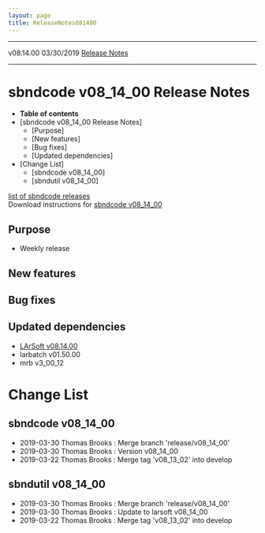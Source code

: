```yaml
---
layout: page
title: ReleaseNotes081400
---
```


  ----------- ------------ -- -- ------------------------------------------------------
  v08.14.00   03/30/2019         [Release Notes](ReleaseNotes081400.html)
  ----------- ------------ -- -- ------------------------------------------------------



sbndcode v08\_14\_00 Release Notes
======================================================================================

-   **Table of contents**
-   [sbndcode v08\_14\_00 Release
    Notes]
    -   [Purpose]
    -   [New features]
    -   [Bug fixes]
    -   [Updated dependencies]
-   [Change List]
    -   [sbndcode v08\_14\_00]
    -   [sbndutil v08\_14\_00]

[list of sbndcode
releases](List_of_SBND_code_releases.html)\
Download instructions for [sbndcode
v08\_14\_00](http://scisoft.fnal.gov/scisoft/bundles/sbnd/v08_14_00/sbndcode-v08_14_00.html)



Purpose
----------------------------------

-   Weekly release



New features
--------------------------------------------



Bug fixes
--------------------------------------



Updated dependencies
------------------------------------------------------------

-   [LArSoft
    v08.14.00](https://cdcvs.fnal.gov/redmine/projects/larsoft/wiki/ReleaseNotes081400)
-   larbatch v01.50.00
-   mrb v3\_00\_12



Change List
==========================================



sbndcode v08\_14\_00
----------------------------------------------------------

-   2019-03-30 Thomas Brooks : Merge branch \'release/v08\_14\_00\'
-   2019-03-30 Thomas Brooks : Version v08\_14\_00
-   2019-03-22 Thomas Brooks : Merge tag \'v08\_13\_02\' into develop



sbndutil v08\_14\_00
----------------------------------------------------------

-   2019-03-30 Thomas Brooks : Merge branch \'release/v08\_14\_00\'
-   2019-03-30 Thomas Brooks : Update to larsoft v08\_14\_00
-   2019-03-22 Thomas Brooks : Merge tag \'v08\_13\_02\' into develop
